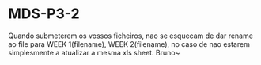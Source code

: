 # MDS-P3-2

Quando submeterem os vossos ficheiros, nao se esquecam de dar rename ao file para WEEK 1(filename), WEEK 2(filename), no caso de nao estarem simplesmente a atualizar a mesma xls sheet.
  Bruno~
